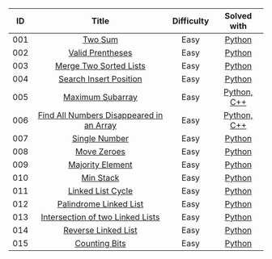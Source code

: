 |  ID  |                            Title                             | Difficulty |                            Solved with                            |
| :--: | :----------------------------------------------------------: | :--------: | :----------------------------------------------------------: |
| 001  |      [Two Sum](https://leetcode.com/problems/two-sum/)       |    Easy    | [Python](Top100LikedQuestions/TwoSum.md) |
| 002  |      [Valid Prentheses](https://leetcode.com/problems/valid-parentheses/)       |    Easy    | [Python](Top100LikedQuestions/ValidParentheses.md) |
| 003  |      [Merge Two Sorted Lists](https://leetcode.com/problems/merge-two-sorted-lists/)       |    Easy    | [Python](Top100LikedQuestions/MergeTwoSortedLists.md) |
| 004  |      [Search Insert Position](https://leetcode.com/problems/search-insert-position/)       |    Easy    | [Python](Top100LikedQuestions/SearchInsertPosition.md) |
| 005  |      [Maximum Subarray](https://leetcode.com/problems/maximum-subarray/)       |    Easy    | [Python, C++](Top100LikedQuestions/MaximumSubarray.md) |
| 006  |      [Find All Numbers Disappeared in an Array](https://leetcode.com/problems/find-all-numbers-disappeared-in-an-array/)       |    Easy    | [Python, C++](Top100LikedQuestions/FindAllNumbersDisappearedInAnArray.md) |
| 007  |      [Single Number](https://leetcode.com/problems/single-number/)       |    Easy    | [Python](Top100LikedQuestions/SingleNumber.md) |
| 008  |      [Move Zeroes](https://leetcode.com/problems/move-zeroes/)       |    Easy    | [Python](Top100LikedQuestions/MoveZeroes.md) |
| 009  |      [Majority Element](https://leetcode.com/problems/majority-element/)       |    Easy    | [Python](Top100LikedQuestions/MajorityElement.md) |
| 010  |      [Min Stack](https://leetcode.com/problems/min-stack/)       |    Easy    | [Python](Top100LikedQuestions/MinStack.md) |
| 011  |      [Linked List Cycle](https://leetcode.com/problems/linked-list-cycle/)       |    Easy    | [Python](Top100LikedQuestions/LinkedListCycle.md) |
| 012  |      [Palindrome Linked List](https://leetcode.com/problems/palindrome-linked-list/)       |    Easy    | [Python](Top100LikedQuestions/PalindromeLinkedList.md) |
| 013  |      [Intersection of two Linked Lists](https://leetcode.com/problems/intersection-of-two-linked-lists/)       |    Easy    | [Python](Top100LikedQuestions/IntersectionOfTwoLinkedLists.md) |
| 014  |      [Reverse Linked List](https://leetcode.com/problems/reverse-linked-list/)       |    Easy    | [Python](Top100LikedQuestions/ReverseLinkedList.md) |
| 015  |      [Counting Bits](https://leetcode.com/problems/counting-bits/)       |    Easy    | [Python](Top100LikedQuestions/CountingBits.md) |
